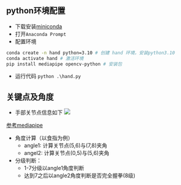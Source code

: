 ## python环境配置

- 下载安装[miniconda](https://docs.conda.io/projects/miniconda/en/latest/)
- 打开`Anaconda Prompt`
- 配置环境
```bash
conda create -n hand python=3.10 # 创建 hand 环境，安装python3.10
conda activate hand # 激活环境
pip install mediapipe opencv-python # 安装包
```
- 运行代码 `python .\hand.py`

## 关键点及角度
- 手部关节点信息如下
![](https://developers.google.com/static/mediapipe/images/solutions/hand-landmarks.png)

[参考mediapipe](https://developers.google.com/mediapipe/solutions/vision/hand_landmarker)

- 角度计算（以食指为例）
	- angle1: 计算关节点(5,6)与(7,8)夹角
	- angel2: 计算关节点(0,5)与(5,6)夹角
- 分级判断：
	- 1-7分级以angle1角度判断
	- 达到7之后以angle2角度判断是否完全握拳(8级)